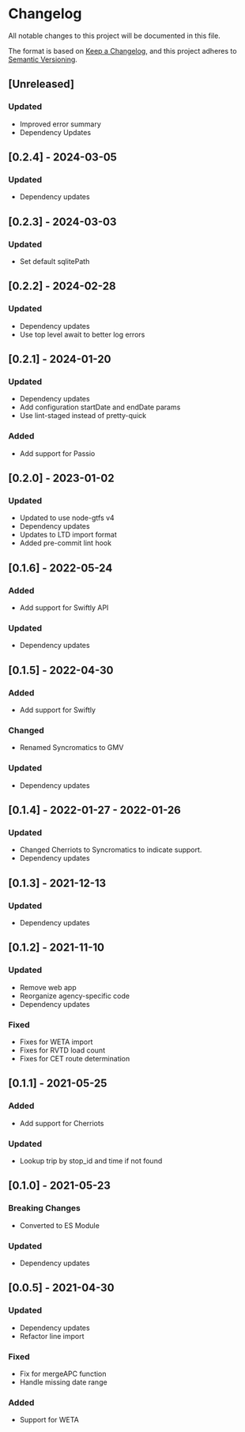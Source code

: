 # Changelog

All notable changes to this project will be documented in this file.

The format is based on [Keep a Changelog](https://keepachangelog.com/en/1.0.0/),
and this project adheres to [Semantic Versioning](https://semver.org/spec/v2.0.0.html).

## [Unreleased]

### Updated

- Improved error summary
- Dependency Updates

## [0.2.4] - 2024-03-05

### Updated

- Dependency updates

## [0.2.3] - 2024-03-03

### Updated

- Set default sqlitePath

## [0.2.2] - 2024-02-28

### Updated

- Dependency updates
- Use top level await to better log errors

## [0.2.1] - 2024-01-20

### Updated

- Dependency updates
- Add configuration startDate and endDate params
- Use lint-staged instead of pretty-quick

### Added
- Add support for Passio

## [0.2.0] - 2023-01-02

### Updated

- Updated to use node-gtfs v4
- Dependency updates
- Updates to LTD import format
- Added pre-commit lint hook

## [0.1.6] - 2022-05-24

### Added

- Add support for Swiftly API

### Updated

- Dependency updates

## [0.1.5] - 2022-04-30

### Added

- Add support for Swiftly

### Changed

- Renamed Syncromatics to GMV

### Updated

- Dependency updates

## [0.1.4] - 2022-01-27 - 2022-01-26

### Updated

- Changed Cherriots to Syncromatics to indicate support.
- Dependency updates

## [0.1.3] - 2021-12-13

### Updated

- Dependency updates

## [0.1.2] - 2021-11-10

### Updated

- Remove web app
- Reorganize agency-specific code
- Dependency updates

### Fixed

- Fixes for WETA import
- Fixes for RVTD load count
- Fixes for CET route determination

## [0.1.1] - 2021-05-25

### Added

- Add support for Cherriots

### Updated

- Lookup trip by stop_id and time if not found

## [0.1.0] - 2021-05-23

### Breaking Changes

- Converted to ES Module

### Updated

- Dependency updates

## [0.0.5] - 2021-04-30

### Updated

- Dependency updates
- Refactor line import

### Fixed

- Fix for mergeAPC function
- Handle missing date range

### Added

- Support for WETA
